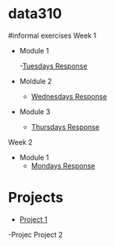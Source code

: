 # data310

#informal exercises
Week 1
- Module 1

    -[Tuesdays Response](01tuesdayresponse.md)

- Moldule 2
    - [Wednesdays Response](wednesday07response.md)
  
- Module 3
    - [Thursdays Response](writeup01.md)
  
Week 2
-  Module 1
    - [Mondays Response](Monday12Response.md)

# Projects

-  [Project 1](project1.md)



-Projec
Project 2